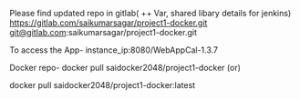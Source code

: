 Please find updated repo in gitlab( ++ Var, shared libary details for jenkins)
https://gitlab.com/saikumarsagar/project1-docker.git
git@gitlab.com:saikumarsagar/project1-docker.git

To access the App- instance_ip:8080/WebAppCal-1.3.7

Docker repo-
docker pull saidocker2048/project1-docker
(or)

docker pull saidocker2048/project1-docker:latest
